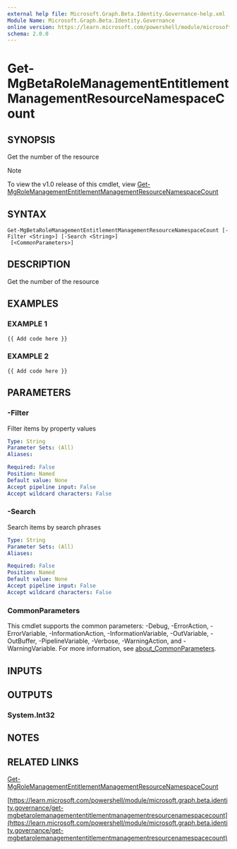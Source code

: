 ```yaml
---
external help file: Microsoft.Graph.Beta.Identity.Governance-help.xml
Module Name: Microsoft.Graph.Beta.Identity.Governance
online version: https://learn.microsoft.com/powershell/module/microsoft.graph.beta.identity.governance/get-mgbetarolemanagemententitlementmanagementresourcenamespacecount
schema: 2.0.0
---
```


# Get-MgBetaRoleManagementEntitlementManagementResourceNamespaceCount

## SYNOPSIS
Get the number of the resource

> [!NOTE]
> To view the v1.0 release of this cmdlet, view [Get-MgRoleManagementEntitlementManagementResourceNamespaceCount](/powershell/module/Microsoft.Graph.Identity.Governance/Get-MgRoleManagementEntitlementManagementResourceNamespaceCount?view=graph-powershell-1.0)

## SYNTAX

```
Get-MgBetaRoleManagementEntitlementManagementResourceNamespaceCount [-Filter <String>] [-Search <String>]
 [<CommonParameters>]
```

## DESCRIPTION
Get the number of the resource

## EXAMPLES

### EXAMPLE 1
```
{{ Add code here }}
```

### EXAMPLE 2
```
{{ Add code here }}
```

## PARAMETERS

### -Filter
Filter items by property values

```yaml
Type: String
Parameter Sets: (All)
Aliases:

Required: False
Position: Named
Default value: None
Accept pipeline input: False
Accept wildcard characters: False
```

### -Search
Search items by search phrases

```yaml
Type: String
Parameter Sets: (All)
Aliases:

Required: False
Position: Named
Default value: None
Accept pipeline input: False
Accept wildcard characters: False
```

### CommonParameters
This cmdlet supports the common parameters: -Debug, -ErrorAction, -ErrorVariable, -InformationAction, -InformationVariable, -OutVariable, -OutBuffer, -PipelineVariable, -Verbose, -WarningAction, and -WarningVariable. For more information, see [about_CommonParameters](http://go.microsoft.com/fwlink/?LinkID=113216).

## INPUTS

## OUTPUTS

### System.Int32
## NOTES

## RELATED LINKS
[Get-MgRoleManagementEntitlementManagementResourceNamespaceCount](/powershell/module/Microsoft.Graph.Identity.Governance/Get-MgRoleManagementEntitlementManagementResourceNamespaceCount?view=graph-powershell-1.0)

[https://learn.microsoft.com/powershell/module/microsoft.graph.beta.identity.governance/get-mgbetarolemanagemententitlementmanagementresourcenamespacecount](https://learn.microsoft.com/powershell/module/microsoft.graph.beta.identity.governance/get-mgbetarolemanagemententitlementmanagementresourcenamespacecount)

